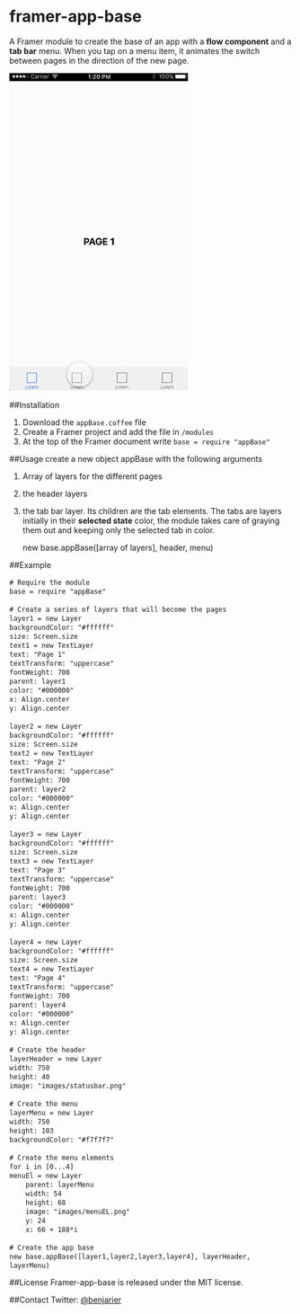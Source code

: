 # framer-app-base
A Framer module to create the base of an app with a **flow component** and a **tab bar** menu. When you tap on a menu item, it animates the switch between pages in the direction of the new page.

![framer-app-base demo ](docs/demo.gif)

##Installation
1. Download the `appBase.coffee` file
2. Create a Framer project and add the file in `/modules`
3. At the top of the Framer document write `base = require "appBase"`

##Usage
create a new object appBase with the following arguments
1. Array of layers for the different pages
2. the header layers
3. the tab bar layer. Its children are the tab elements. The tabs are layers initially in their **selected state** color, the module takes care of graying them out and keeping only the selected tab in color.

    new base.appBase([array of layers], header, menu)

##Example

    # Require the module
    base = require "appBase"

    # Create a series of layers that will become the pages
    layer1 = new Layer
    backgroundColor: "#ffffff"
    size: Screen.size
    text1 = new TextLayer
    text: "Page 1"
    textTransform: "uppercase"
    fontWeight: 700
    parent: layer1
    color: "#000000"
    x: Align.center
    y: Align.center

    layer2 = new Layer
    backgroundColor: "#ffffff"
    size: Screen.size
    text2 = new TextLayer
    text: "Page 2"
    textTransform: "uppercase"
    fontWeight: 700
    parent: layer2
    color: "#000000"
    x: Align.center
    y: Align.center

    layer3 = new Layer
    backgroundColor: "#ffffff"
    size: Screen.size
    text3 = new TextLayer
    text: "Page 3"
    textTransform: "uppercase"
    fontWeight: 700
    parent: layer3
    color: "#000000"
    x: Align.center
    y: Align.center

    layer4 = new Layer
    backgroundColor: "#ffffff"
    size: Screen.size
    text4 = new TextLayer
    text: "Page 4"
    textTransform: "uppercase"
    fontWeight: 700
    parent: layer4
    color: "#000000"
    x: Align.center
    y: Align.center

    # Create the header
    layerHeader = new Layer
    width: 750
    height: 40
    image: "images/statusbar.png"

    # Create the menu
    layerMenu = new Layer
    width: 750
    height: 103
    backgroundColor: "#f7f7f7"

    # Create the menu elements
    for i in [0...4]
    menuEl = new Layer
        parent: layerMenu
        width: 54
        height: 68
        image: "images/menuEL.png"
        y: 24
        x: 66 + 188*i

    # Create the app base
    new base.appBase([layer1,layer2,layer3,layer4], layerHeader, layerMenu)


##License
Framer-app-base is released under the MIT license.

##Contact
Twitter: [@benjarier](https://twitter.com/benjarier)
